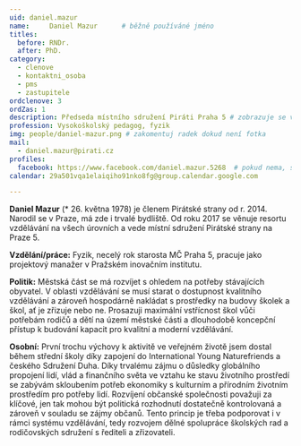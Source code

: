 ```yaml
---
uid: daniel.mazur
name:     Daniel Mazur  	# běžně používáné jméno
titles:
  before: RNDr. 
  after: PhD.
category:
  - clenove
  - kontaktni_osoba
  - pms
  - zastupitele  
ordclenove: 3
ordZas: 1
description: Předseda místního sdružení Piráti Praha 5 # zobrazuje se v lide
profession: Vysokoškolský pedagog, fyzik
img: people/daniel-mazur.png # zakomentuj radek dokud není fotka
mail:
  - daniel.mazur@pirati.cz
profiles:
  facebook: https://www.facebook.com/daniel.mazur.5268  # pokud nema, staci smazat tuto radku
calendar: 29a501vqa1elaiqiho91nko8fg@group.calendar.google.com

---
```


**Daniel Mazur** (* 26. května 1978) je členem Pirátské strany od r. 2014. Narodil se v Praze, má zde i trvalé bydliště. Od roku 2017 se věnuje resortu vzdělávání na všech úrovních a vede místní sdružení Pirátské strany na Praze 5.

**Vzdělání/práce:** Fyzik, necelý rok starosta MČ Praha 5, pracuje jako projektový manažer v Pražském inovačním institutu.

**Politik:** Městská část se má rozvíjet s ohledem na potřeby stávajících obyvatel. V oblasti vzdělávání se musí starat o dostupnost kvalitního vzdělávání a zároveň hospodárně nakládat s prostředky na budovy školek a škol, ať je zřizuje nebo ne. Prosazuji maximální vstřícnost škol vůči potřebám rodičů a dětí na území městské části a dlouhodobě koncepční přístup k budování kapacit pro kvalitní a moderní vzdělávání.

**Osobní:** První trochu výchovy k aktivitě ve veřejném životě jsem dostal během střední školy díky zapojení do International Young Naturefriends a českého Sdružení Duha. Díky trvalému zájmu o důsledky globálního propojení lidí, vlád a finančního světa ve vztahu ke stavu životního prostředí se zabývám skloubením potřeb ekonomiky s kulturním a přírodním životním prostředím pro potřeby lidí. 
Rozvíjení občanské společnosti považuji za klíčové, jen tak mohou být politická rozhodnutí dostatečně kontrolovaná a zároveň v souladu se zájmy občanů. Tento princip je třeba podporovat i v rámci systému vzdělávání, tedy rozvojem dělné spolupráce školských rad a rodičovských sdružení s řediteli a zřizovateli.


